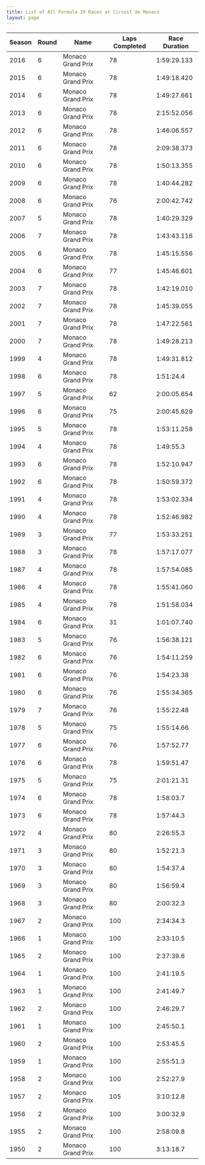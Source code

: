 ```yaml
---
title: List of All Formula 1® Races at Circuit de Monaco
layout: page
---
```



| Season | Round | Name | Laps Completed | Race Duration |
|--|--|--|--|--|
| 2016 | 6 | Monaco Grand Prix | 78 | 1:59:29.133 |
| 2015 | 6 | Monaco Grand Prix | 78 | 1:49:18.420 |
| 2014 | 6 | Monaco Grand Prix | 78 | 1:49:27.661 |
| 2013 | 6 | Monaco Grand Prix | 78 | 2:15:52.056 |
| 2012 | 6 | Monaco Grand Prix | 78 | 1:46:06.557 |
| 2011 | 6 | Monaco Grand Prix | 78 | 2:09:38.373 |
| 2010 | 6 | Monaco Grand Prix | 78 | 1:50:13.355 |
| 2009 | 6 | Monaco Grand Prix | 78 | 1:40:44.282 |
| 2008 | 6 | Monaco Grand Prix | 76 | 2:00:42.742 |
| 2007 | 5 | Monaco Grand Prix | 78 | 1:40:29.329 |
| 2006 | 7 | Monaco Grand Prix | 78 | 1:43:43.116 |
| 2005 | 6 | Monaco Grand Prix | 78 | 1:45:15.556 |
| 2004 | 6 | Monaco Grand Prix | 77 | 1:45:46.601 |
| 2003 | 7 | Monaco Grand Prix | 78 | 1:42:19.010 |
| 2002 | 7 | Monaco Grand Prix | 78 | 1:45:39.055 |
| 2001 | 7 | Monaco Grand Prix | 78 | 1:47:22.561 |
| 2000 | 7 | Monaco Grand Prix | 78 | 1:49:28.213 |
| 1999 | 4 | Monaco Grand Prix | 78 | 1:49:31.812 |
| 1998 | 6 | Monaco Grand Prix | 78 | 1:51:24.4 |
| 1997 | 5 | Monaco Grand Prix | 62 | 2:00:05.654 |
| 1996 | 6 | Monaco Grand Prix | 75 | 2:00:45.629 |
| 1995 | 5 | Monaco Grand Prix | 78 | 1:53:11.258 |
| 1994 | 4 | Monaco Grand Prix | 78 | 1:49:55.3 |
| 1993 | 6 | Monaco Grand Prix | 78 | 1:52:10.947 |
| 1992 | 6 | Monaco Grand Prix | 78 | 1:50:59.372 |
| 1991 | 4 | Monaco Grand Prix | 78 | 1:53:02.334 |
| 1990 | 4 | Monaco Grand Prix | 78 | 1:52:46.982 |
| 1989 | 3 | Monaco Grand Prix | 77 | 1:53:33.251 |
| 1988 | 3 | Monaco Grand Prix | 78 | 1:57:17.077 |
| 1987 | 4 | Monaco Grand Prix | 78 | 1:57:54.085 |
| 1986 | 4 | Monaco Grand Prix | 78 | 1:55:41.060 |
| 1985 | 4 | Monaco Grand Prix | 78 | 1:51:58.034 |
| 1984 | 6 | Monaco Grand Prix | 31 | 1:01:07.740 |
| 1983 | 5 | Monaco Grand Prix | 76 | 1:56:38.121 |
| 1982 | 6 | Monaco Grand Prix | 76 | 1:54:11.259 |
| 1981 | 6 | Monaco Grand Prix | 76 | 1:54:23.38 |
| 1980 | 6 | Monaco Grand Prix | 76 | 1:55:34.365 |
| 1979 | 7 | Monaco Grand Prix | 76 | 1:55:22.48 |
| 1978 | 5 | Monaco Grand Prix | 75 | 1:55:14.66 |
| 1977 | 6 | Monaco Grand Prix | 76 | 1:57:52.77 |
| 1976 | 6 | Monaco Grand Prix | 78 | 1:59:51.47 |
| 1975 | 5 | Monaco Grand Prix | 75 | 2:01:21.31 |
| 1974 | 6 | Monaco Grand Prix | 78 | 1:58:03.7 |
| 1973 | 6 | Monaco Grand Prix | 78 | 1:57:44.3 |
| 1972 | 4 | Monaco Grand Prix | 80 | 2:26:55.3 |
| 1971 | 3 | Monaco Grand Prix | 80 | 1:52:21.3 |
| 1970 | 3 | Monaco Grand Prix | 80 | 1:54:37.4 |
| 1969 | 3 | Monaco Grand Prix | 80 | 1:56:59.4 |
| 1968 | 3 | Monaco Grand Prix | 80 | 2:00:32.3 |
| 1967 | 2 | Monaco Grand Prix | 100 | 2:34:34.3 |
| 1966 | 1 | Monaco Grand Prix | 100 | 2:33:10.5 |
| 1965 | 2 | Monaco Grand Prix | 100 | 2:37:39.6 |
| 1964 | 1 | Monaco Grand Prix | 100 | 2:41:19.5 |
| 1963 | 1 | Monaco Grand Prix | 100 | 2:41:49.7 |
| 1962 | 2 | Monaco Grand Prix | 100 | 2:46:29.7 |
| 1961 | 1 | Monaco Grand Prix | 100 | 2:45:50.1 |
| 1960 | 2 | Monaco Grand Prix | 100 | 2:53:45.5 |
| 1959 | 1 | Monaco Grand Prix | 100 | 2:55:51.3 |
| 1958 | 2 | Monaco Grand Prix | 100 | 2:52:27.9 |
| 1957 | 2 | Monaco Grand Prix | 105 | 3:10:12.8 |
| 1956 | 2 | Monaco Grand Prix | 100 | 3:00:32.9 |
| 1955 | 2 | Monaco Grand Prix | 100 | 2:58:09.8 |
| 1950 | 2 | Monaco Grand Prix | 100 | 3:13:18.7 |


